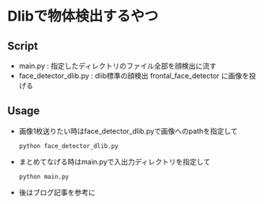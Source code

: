 Dlibで物体検出するやつ
====

## Script
 - main.py : 指定したディレクトリのファイル全部を顔検出に流す
 - face_detector_dlib.py : dlib標準の顔検出 frontal_face_detector に画像を投げる

## Usage
 - 画像1枚送りたい時はface_detector_dlib.pyで画像へのpathを指定して

    ```python face_detector_dlib.py```

 - まとめてなげる時はmain.pyで入出力ディレクトリを指定して

    ```python main.py```

 - 後はブログ記事を参考に

